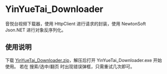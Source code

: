 # YinYueTai_Downloader
音悦台视频下载器，使用 HttpClient 进行请求的封装，使用 NewtonSoft Json.NET 进行对象反序列化。
## 使用说明
下载 [YinYueTai_Downloader.zip](https://github.com/lkxed/YinYueTai_Downloader/releases/download/v1.0/YinYueTai_Downloader.zip)，解压后打开 YinYueTai_Downloader.exe 开始使用。
若在 搜索/选中/翻页 时出现错误弹框，只需重试几次即可。

